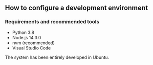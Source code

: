 ## How to configure a development environment

### Requirements and recommended tools

* Python 3.8
* Node.js 14.3.0
* nvm (recommended)
* Visual Studio Code

The system has been entirely developed in Ubuntu.
